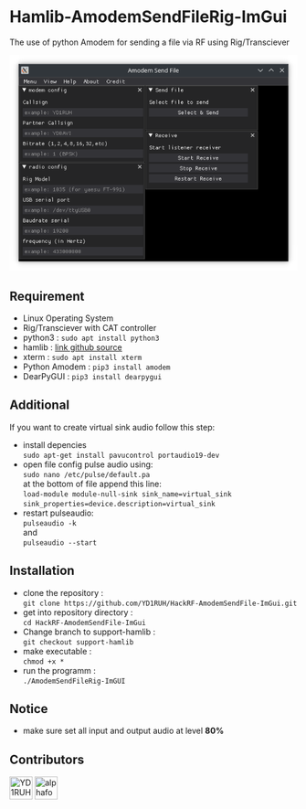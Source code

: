 # Hamlib-AmodemSendFileRig-ImGui
The use of python Amodem for sending a file via RF using Rig/Transciever

![image](https://github.com/YD1RUH/HackRF-AmodemSendFile-ImGui/blob/support-hamlib/AmodemSendFileRig.png)

## Requirement
- Linux Operating System
- Rig/Transciever with CAT controller
- python3 : `sudo apt install python3`
- hamlib : [link github source](https://github.com/Hamlib/Hamlib) 
- xterm : `sudo apt install xterm`
- Python Amodem : `pip3 install amodem`
- DearPyGUI : `pip3 install dearpygui`

## Additional
If you want to create virtual sink audio follow this step:
- install depencies \
  `sudo apt-get install pavucontrol portaudio19-dev`
- open file config pulse audio using: \
  `sudo nano /etc/pulse/default.pa`\
  at the bottom of file append this line: \
  `load-module module-null-sink sink_name=virtual_sink sink_properties=device.description=virtual_sink`
- restart pulseaudio: \
  `pulseaudio -k` \
  and \
  `pulseaudio --start`

## Installation
- clone the repository : \
  `git clone https://github.com/YD1RUH/HackRF-AmodemSendFile-ImGui.git`
- get into repository directory : \
  `cd HackRF-AmodemSendFile-ImGui` 
- Change branch to support-hamlib : \
  `git checkout support-hamlib` 
- make executable : \
  `chmod +x *`
- run the programm : \
  `./AmodemSendFileRig-ImGUI`

## Notice
- make sure set all input and output audio at level **80%**

## Contributors

[//]: contributor-faces

<a href="https://github.com/YD1RUH"><img src="https://avatars.githubusercontent.com/u/32731955?v=3" title="YD1RUH" width="40" height="40"></a>
<a href="https://github.com/alphafox02"><img src="https://avatars.githubusercontent.com/u/44436101?v=3" title="alphafox02" width="40" height="40"></a>

[//]: contributor-faces
